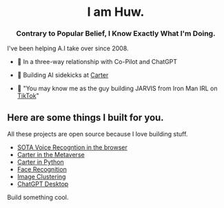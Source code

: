 
<h1 align="center">I am Huw.</h1>
<h3 align="center">Contrary to Popular Belief, I Know Exactly What I'm Doing.</h3>

I've been helping A.I take over since 2008.

- 🙈 In a three-way relationship with Co-Pilot and ChatGPT

- 🤖 Building AI sidekicks at [Carter](https://carterlabs.ai)

- 🔨 "You may know me as the guy building JARVIS from Iron Man IRL on [TikTok](https://tiktok.com/@huwprosser)"

## Here are some things I built for you.
All these projects are open source because I love building stuff.

- [SOTA Voice Recogntion in the browser](https://github.com/huwprosser/web-whisper)
- [Carter in the Metaverse](https://github.com/huwprosser/carter-unity-voice-demo)
- [Carter in Python](https://github.com/huwprosser/carter-voice-assistant)
- [Face Recognition](https://github.com/huwprosser/blooface)
- [Image Clustering](https://github.com/huwprosser/cluster-fk)
- [ChatGPT Desktop](https://github.com/huwprosser/deskgpt)

Build something cool.
